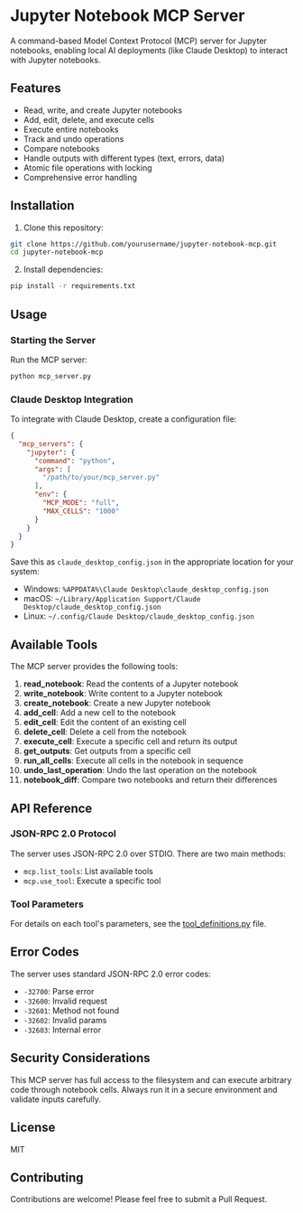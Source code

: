 # Jupyter Notebook MCP Server

A command-based Model Context Protocol (MCP) server for Jupyter notebooks, enabling local AI deployments (like Claude Desktop) to interact with Jupyter notebooks.

## Features

- Read, write, and create Jupyter notebooks
- Add, edit, delete, and execute cells
- Execute entire notebooks
- Track and undo operations
- Compare notebooks
- Handle outputs with different types (text, errors, data)
- Atomic file operations with locking
- Comprehensive error handling

## Installation

1. Clone this repository:
```bash
git clone https://github.com/yourusername/jupyter-notebook-mcp.git
cd jupyter-notebook-mcp
```

2. Install dependencies:
```bash
pip install -r requirements.txt
```

## Usage

### Starting the Server

Run the MCP server:

```bash
python mcp_server.py
```

### Claude Desktop Integration

To integrate with Claude Desktop, create a configuration file:

```json
{
  "mcp_servers": {
    "jupyter": {
      "command": "python",
      "args": [
        "/path/to/your/mcp_server.py"
      ],
      "env": {
        "MCP_MODE": "full",
        "MAX_CELLS": "1000"
      }
    }
  }
}
```

Save this as `claude_desktop_config.json` in the appropriate location for your system:

- Windows: `%APPDATA%\Claude Desktop\claude_desktop_config.json`
- macOS: `~/Library/Application Support/Claude Desktop/claude_desktop_config.json`
- Linux: `~/.config/Claude Desktop/claude_desktop_config.json`

## Available Tools

The MCP server provides the following tools:

1. **read_notebook**: Read the contents of a Jupyter notebook
2. **write_notebook**: Write content to a Jupyter notebook
3. **create_notebook**: Create a new Jupyter notebook
4. **add_cell**: Add a new cell to the notebook
5. **edit_cell**: Edit the content of an existing cell
6. **delete_cell**: Delete a cell from the notebook
7. **execute_cell**: Execute a specific cell and return its output
8. **get_outputs**: Get outputs from a specific cell
9. **run_all_cells**: Execute all cells in the notebook in sequence
10. **undo_last_operation**: Undo the last operation on the notebook
11. **notebook_diff**: Compare two notebooks and return their differences

## API Reference

### JSON-RPC 2.0 Protocol

The server uses JSON-RPC 2.0 over STDIO. There are two main methods:

- `mcp.list_tools`: List available tools
- `mcp.use_tool`: Execute a specific tool

### Tool Parameters

For details on each tool's parameters, see the [tool_definitions.py](tool_definitions.py) file.

## Error Codes

The server uses standard JSON-RPC 2.0 error codes:

- `-32700`: Parse error
- `-32600`: Invalid request
- `-32601`: Method not found
- `-32602`: Invalid params
- `-32603`: Internal error

## Security Considerations

This MCP server has full access to the filesystem and can execute arbitrary code through notebook cells. Always run it in a secure environment and validate inputs carefully.

## License

MIT

## Contributing

Contributions are welcome! Please feel free to submit a Pull Request. 